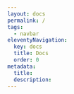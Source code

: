 ```yaml
---
layout: docs
permalink: /
tags:
  - navbar
eleventyNavigation:
  key: docs
  title: Docs
  order: 0
metadata:
  title: 
  description:
---
```


